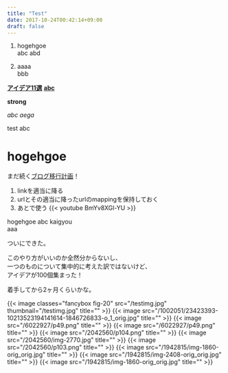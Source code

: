 ```yaml
---
title: "Test"
date: 2017-10-24T00:42:14+09:00
draft: false
---
```


1. hogehgoe  
abc
abd

1. aaaa  
  bbb

<u>**アイデア11選**</u>
<u>**abc**</u>

**strong**

*abc
aega*

test
abc
# hogehgoe

まだ続く[ブログ移行計画](/blog/-15317237)！

1. linkを適当に降る
1. urlとその適当に降ったurlのmappingを保持しておく
1. あとで使う
{{< youtube BmYv8XGl-YU >}}

hogehgoe
abc
kaigyou  
aaa

ついにできた。

このやり方がいいのか全然分からないし、  
一つのものについて集中的に考えた訳ではないけど、  
アイデアが100個集まった！  

着手してから2ヶ月くらいかな。

{{< image classes="fancybox fig-20" src="/testimg.jpg" thumbnail="/testimg.jpg" title="" >}}
{{< image src="/1002051/23423393-10213523194141614-1846726833-o_1_orig.jpg" title="" >}}
{{< image src="/6022927/p49.png" title="" >}}
{{< image src="/6022927/p49.png" title="" >}}
{{< image src="/2042560/p104.png" title="" >}}
{{< image src="/2042560/img-2770.jpg" title="" >}}
{{< image src="/2042560/p103.png" title="" >}}
{{< image src="/1942815/img-1860-orig_orig.jpg" title="" >}}
{{< image src="/1942815/img-2408-orig_orig.jpg" title="" >}}
{{< image src="/1942815/img-1860-orig_orig.jpg" title="" >}}
